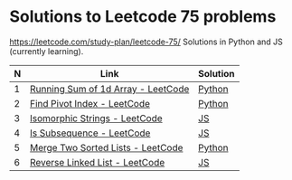 # Solutions to Leetcode 75 problems
https://leetcode.com/study-plan/leetcode-75/
Solutions in Python and JS (currently learning).

| N   | Link                                                                                                     | Solution                                      |
| --- | -------------------------------------------------------------------------------------------------------- | --------------------------------------------- |
| 1   | [Running Sum of 1d Array - LeetCode](https://leetcode.com/problems/running-sum-of-1d-array/description/) | [Python](problems/1480_running_sum.md)        |
| 2   | [Find Pivot Index - LeetCode](https://leetcode.com/problems/find-pivot-index/description/)               | [Python](problems/724_pivot_index.py)         |
| 3   | [Isomorphic Strings - LeetCode](https://leetcode.com/problems/isomorphic-strings/description/)           | [JS](problems/205_isomorphic_strings.js)      |
| 4   | [Is Subsequence - LeetCode](https://leetcode.com/problems/is-subsequence/description/)                   | [JS](problems/392_is_subsequence.js)          |
| 5   | [Merge Two Sorted Lists - LeetCode](https://leetcode.com/problems/merge-two-sorted-lists/)               | [Python](problems/21_merge_2_sorted_lists.py) |
| 6   | [Reverse Linked List - LeetCode](https://leetcode.com/problems/reverse-linked-list/)                     | [JS](problems/206_reverse_linked_list.js)     |
